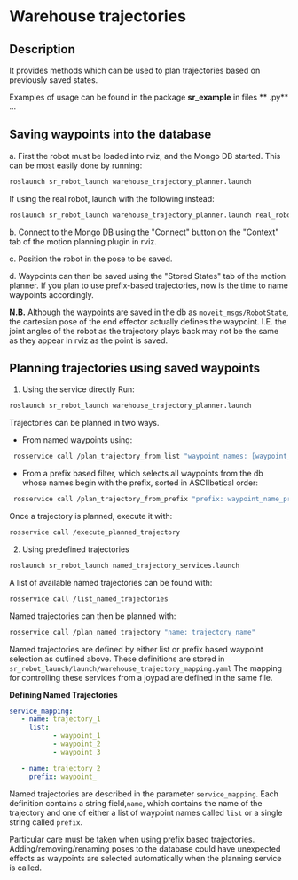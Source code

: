 # Warehouse trajectories

## Description

It provides methods which can be used to plan trajectories based on previously saved states.

Examples of usage can be found in the package **sr_example** in files ** .py** ...

## Saving waypoints into the database

  a. First the robot must be loaded into rviz, and the Mongo DB started. This can be most easily done by running:

  ```bash
  roslaunch sr_robot_launch warehouse_trajectory_planner.launch 
  ```

  If using the real robot, launch with the following instead:

  ```bash
  roslaunch sr_robot_launch warehouse_trajectory_planner.launch real_robot:=true
  ```

  b. Connect to the Mongo DB using the "Connect" button on the "Context" tab of the motion planning plugin in rviz.

  c. Position the robot in the pose to be saved.

  d. Waypoints can then be saved using the "Stored States" tab of the motion planner. If you plan to use prefix-based trajectories, now is the time to name waypoints accordingly.

 **N.B.** Although the waypoints are saved in the db as ```moveit_msgs/RobotState```, the cartesian pose of the end effector actually defines the waypoint. I.E. the joint angles of the robot as the trajectory plays back may not be the same as they appear in rviz as the point is saved.

## Planning trajectories using saved waypoints
 1. Using the service directly
 Run:
 ```bash
 roslaunch sr_robot_launch warehouse_trajectory_planner.launch
 ```
 Trajectories can be planned in two ways.

  * From named waypoints using:
  ```bash
   rosservice call /plan_trajectory_from_list "waypoint_names: [waypoint_1, waypoint_2,...]"
  ```

  * From a prefix based filter, which selects all waypoints from the db whose names begin with the prefix, sorted in ASCIIbetical order:
  ```bash
   rosservice call /plan_trajectory_from_prefix "prefix: waypoint_name_prefix"
  ```

  Once a trajectory is planned, execute it with:
  ```bash
  rosservice call /execute_planned_trajectory
  ```

 2. Using predefined trajectories
  ```bash
  roslaunch sr_robot_launch named_trajectory_services.launch
  ```

  A list of available named trajectories can be found with:
  ```bash
  rosservice call /list_named_trajectories
  ```

  Named trajectories can then be planned with:
   ```bash
  rosservice call /plan_named_trajectory "name: trajectory_name"
  ```

  Named trajectories are defined by either list or prefix based waypoint selection as outlined above. These definitions are stored in ```sr_robot_launch/launch/warehouse_trajectory_mapping.yaml``` The mapping for controlling these services from a joypad are defined in the same file.

  **Defining Named Trajectories**

 ```yaml
 service_mapping:
    - name: trajectory_1
      list:
            - waypoint_1
            - waypoint_2
            - waypoint_3

    - name: trajectory_2
      prefix: waypoint_
 ```

  Named trajectories are described in the parameter ```service_mapping```. Each definition contains a string field,```name```, which contains the name of the trajectory and one of either a list of waypoint names called ```list``` or a single string called ```prefix```.

 Particular care must be taken when using prefix based trajectories. Adding/removing/renaming poses to the database could have unexpected effects as waypoints are selected automatically when the planning service is called.

